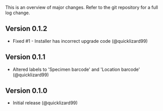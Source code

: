 This is an overview of major changes. Refer to the git repository for a full log change.

Version 0.1.2
-------------
- Fixed #1 - Installer has incorrect upgrade code (@quicklizard99)

Version 0.1.1
-------------
- Altered labels to 'Specimen barcode' and 'Location barcode' (@quicklizard99)

Version 0.1.0
-----------
- Initial release (@quicklizard99)
